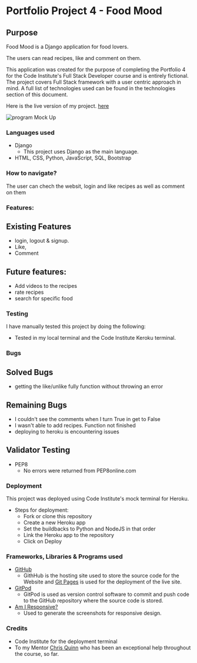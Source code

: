 # Portfolio Project 4 - Food Mood
## Purpose

Food Mood is a Django application for food lovers.

The users can read recipes, like and comment on them.

This application was created for the purpose of completing the Portfolio 4 for the Code Institute's Full Stack Developer course and is entirely fictional.
The project covers Full Stack framework with a user centric approach in mind.  A full list of technologies used can be found in the technologies section of this document.

Here is the live version of my project. [here](https://foodupmood.herokuapp.com/)

![program Mock Up](assets/images/.jpg)
### Languages used
* Django
	* This project uses Django as the main language.
* HTML, CSS, Python, JavaScript, SQL, Bootstrap

### How to navigate?

The user can chech the websit, login and like recipes as well as comment on them

### Features:

## Existing Features
- login, logout & signup.
- Like,
- Comment

## Future features:
- Add videos to the recipes
- rate recipes
- search for specific food

### Testing

I have manually tested this project by doing the following:
- Tested in my local terminal and the Code Institute Keroku terminal.

### Bugs
## Solved Bugs
- getting the like/unlike fully function without throwing an error

## Remaining Bugs
- I couldn't see the comments when I turn True in get to False
- I wasn't able to add recipes. Function not finished
- deploying to heroku is encountering issues

## Validator Testing
- PEP8
    - No errors were returned from PEP8online.com

### Deployment

This project was deployed using Code Institute's mock terminal for Heroku.
- Steps for deployment:
    - Fork or clone this repository
    - Create a new Heroku app
    - Set the buildbacks to Python and NodeJS in that order
    - Link the Heroku app to the repository
    - Click on Deploy

### Frameworks, Libraries & Programs used
* [GitHub](https://github.com/)
	* GithHub is the hosting site used to store the source code for the Website and [Git Pages](https://pages.github.com/) is used for the deployment of the live site.
* [GitPod](https://gitpod.io/)
	* GitPod is used as version control software to commit and push code to the GitHub repository where the source code is stored.
* [Am I Responsive?](http://ami.responsivedesign.is/)
	* Used to generate the screenshots for responsive design.

### Credits
- Code Institute for the deployment terminal
- To my Mentor [Chris Quinn](https://github.com/10xOXR) who has been an exceptional help throughout the course, so far.
